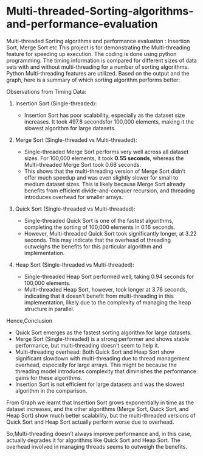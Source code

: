 # Multi-threaded-Sorting-algorithms-and-performance-evaluation
Multi-threaded Sorting algorithms and performance evaluation :
Insertion Sort, Merge Sort etc
This project is for demonstrating the Multi-threading feature for speeding up
execution. The coding is done using python programming. The timing information
is compared for different sizes of data sets with and without multi-threading for a
number of sorting algorithms. Python Multi-threading features are utilized.
Based on the output and the graph, here is a summary of which sorting algorithm performs better:

Observations from Timing Data:
1. Insertion Sort (Single-threaded):
   - Insertion Sort has poor scalability, especially as the dataset size increases. It took 497.8 secondsfor 100,000 elements, making it the slowest algorithm for large datasets.
   
2. Merge Sort (Single-threaded vs Multi-threaded):
   - Single-threaded Merge Sort performs very well across all dataset sizes. For 100,000 elements, it took **0.55 seconds**, whereas the Multi-threaded Merge Sort took 0.68 seconds. 
   - This shows that the multi-threading version of Merge Sort didn’t offer much speedup and was even slightly slower for small to medium dataset sizes. This is likely because Merge Sort already benefits from efficient divide-and-conquer recursion, and threading introduces overhead for smaller arrays.

3. Quick Sort (Single-threaded vs Multi-threaded):
   - Single-threaded Quick Sort is one of the fastest algorithms, completing the sorting of 100,000 elements in 0.16 seconds.
   - However, Multi-threaded Quick Sort took significantly longer, at 3.22 seconds. This may indicate that the overhead of threading outweighs the benefits for this particular algorithm and implementation.

4. Heap Sort (Single-threaded vs Multi-threaded):
   - Single-threaded Heap Sort performed well, taking 0.94 seconds for 100,000 elements.
   - Multi-threaded Heap Sort, however, took longer at 3.76 seconds, indicating that it doesn't benefit from multi-threading in this implementation, likely due to the complexity of managing the heap structure in parallel.

Hence,Conclusion
- Quick Sort  emerges as the fastest sorting algorithm for large datasets.
- Merge Sort (Single-threaded) is a strong performer and shows stable performance, but multi-threading doesn't seem to help it.
- Multi-threading overhead: Both Quick Sort and Heap Sort show significant slowdown with multi-threading due to thread management overhead, especially for large arrays. This might be because the threading model introduces complexity that diminishes the performance gains for these algorithms.
- Insertion Sort is not efficient for large datasets and was the slowest algorithm in the comparison.

From Graph we learnt that Insertion Sort grows exponentially in time as the dataset increases, and the other algorithms (Merge Sort, Quick Sort, and Heap Sort) show much better scalability, but the multi-threaded versions of Quick Sort and Heap Sort actually perform worse due to overhead.

So,Multi-threading doesn’t always improve performance and, in this case, actually degrades it for algorithms like Quick Sort and Heap Sort. The overhead involved in managing threads seems to outweigh the benefits.
